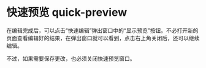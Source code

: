# 快速预览 quick-preview

在编辑完成后，可以点击“快速编辑”弹出窗口中的“显示预览”按钮。不必打开新的页面查看编辑好的结果，在弹出窗口就可以看到，点击右上角关闭后，还可以继续编辑。

不过，如果需要保存更改，也必须关闭快速预览窗口。
